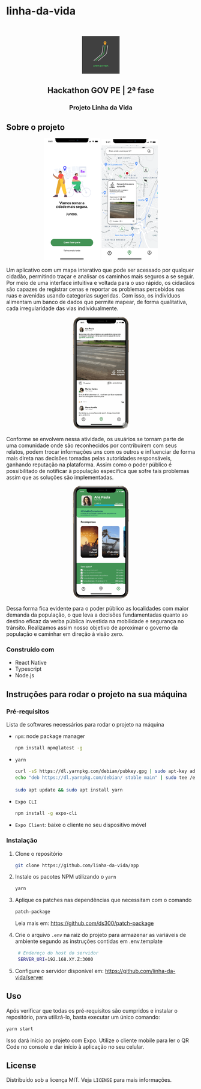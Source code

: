 # linha-da-vida

<!-- PROJECT LOGO -->
<br />
<p align="center">
  <a href="https://github.com/othneildrew/Best-README-Template">
    <img src="assets/logo.png" alt="Logo" width=100>
    
  </a>

  <h2 align="center">Hackathon GOV PE | 2ª fase</h2>
  <h3 align="center">Projeto Linha da Vida</h3>

<!-- ABOUT THE PROJECT -->

## Sobre o projeto

<p align="center" width="100%">
  <img src="assets/Onboarding Screen.png"  alt="Logo" width=150>
  <img src="assets/Home _ Map 5.png"  alt="Logo" width=150>
</p>

Um aplicativo com um mapa interativo que pode ser acessado por qualquer cidadão, permitindo traçar e analisar os caminhos mais seguros a se seguir. Por meio de uma interface intuitiva e voltada para o uso rápido, os cidadãos são capazes de registrar cenas e reportar os problemas percebidos nas ruas e avenidas usando categorias sugeridas. Com isso, os indivíduos alimentam um banco de dados que permite mapear, de forma qualitativa, cada irregularidade das vias individualmente.

<p align="center" width="100%">
  <img src="assets/intro8.gif"  alt="Logo" width=150>
</p>
Conforme se envolvem nessa atividade, os usuários se tornam parte de uma comunidade onde são reconhecidos por contribuírem com seus relatos, podem trocar informações uns com os outros e influenciar de forma mais direta nas decisões tomadas pelas autoridades responsáveis, ganhando reputação na plataforma. Assim como o poder público é possibilitado de notificar à população específica que sofre tais problemas assim que as soluções são implementadas.

<p align="center" width="100%">
  <img src="assets/rewards.gif"  alt="Logo" width=150>
</p>
Dessa forma fica evidente para o poder público as localidades com maior demanda da população, o que leva a decisões fundamentadas quanto ao destino eficaz da verba pública investida na mobilidade e segurança no trânsito. Realizamos assim nosso objetivo de aproximar o governo da população e caminhar em direção à visão zero.

### Construído com

- React Native
- Typescript
- Node.js

## Instruções para rodar o projeto na sua máquina

### Pré-requisitos

Lista de softwares necessários para rodar o projeto na máquina

- `npm`: node package manager
  ```sh
  npm install npm@latest -g
  ```
- `yarn`

  ```sh
  curl -sS https://dl.yarnpkg.com/debian/pubkey.gpg | sudo apt-key add -
  echo "deb https://dl.yarnpkg.com/debian/ stable main" | sudo tee /etc/apt/sources.list.d/yarn.list

  sudo apt update && sudo apt install yarn
  ```

- `Expo CLI`

  ```sh
  npm install -g expo-cli
  ```

- `Expo Client`: baixe o cliente no seu dispositivo móvel

### Instalação

1. Clone o repositório
   ```sh
   git clone https://github.com/linha-da-vida/app
   ```
2. Instale os pacotes NPM utilizando o `yarn`

   ```sh
   yarn
   ```

3. Aplique os patches nas dependências que necessitam com o comando

   ```sh
   patch-package
   ```

   Leia mais em: https://github.com/ds300/patch-package

4. Crie o arquivo `.env` na raiz do projeto para armazenar as variáveis de ambiente segundo as instruções contidas em .env.template

   ```sh
    # Endereço do host do servidor
    SERVER_URI=192.168.XY.Z:3000
   ```

5. Configure o servidor disponível em: https://github.com/linha-da-vida/server

## Uso

Após verificar que todas os pré-requisitos são cumpridos e instalar o repositório, para utilizá-lo, basta executar um único comando:

```sh
yarn start
```

Isso dará início ao projeto com Expo. Utilize o cliente mobile para ler o QR Code no console e dar início à aplicação no seu celular.

<!-- LICENSE -->

## License

Distribuído sob a licença MIT. Veja `LICENSE` para mais informações.
